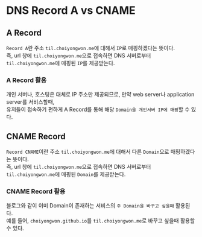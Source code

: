 # DNS Record A vs CNAME

## A Record

`Record A`란 주소 `til.choiyongwon.me`에 대해서 `IP`로 매핑하겠다는 뜻이다.  
즉, url 창에 `til.choiyongwon.me`으로 접속하면 DNS 서버로부터 `til.choiyongwon.me`에 매핑된 `IP`를 제공받는다.

### A Record 활용

개인 서버나, 호스팅은 대체로 IP 주소만 제공되므로,
만약 web server나 application server를 서비스할때,  
유저들이 접속하기 편하게 A Record를 통해 해당 `Domain을 개인서버 IP에 매핑`할 수 있다.

## CNAME Record

`Record CNAME`이란 주소 `til.choiyongwon.me`에 대해서 다른 `Domain`으로 매핑하겠다는 뜻이다.  
즉, url 창에 `til.choiyongwon.me`으로 접속하면 DNS 서버로부터 `til.choiyongwon.me`에 매핑된 `Domain`를 제공받는다.

### CNAME Record 활용

블로그와 같이 이미 Domain이 존재하는 서비스의 `주 Domain을 바꾸고 싶을때` 활용된다.  
예를 들어, `choiyongwon.github.io`를 `til.choiyongwon.me`로 바꾸고 싶을때 활용할 수 있다.
